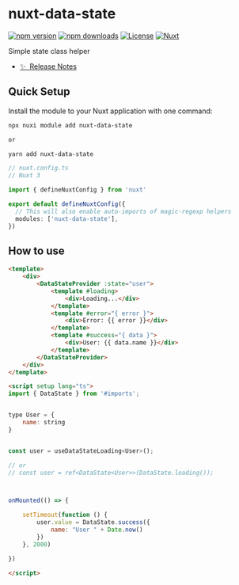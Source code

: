 <!--
Get your module up and running quickly.

Find and replace all on all files (CMD+SHIFT+F):
- Name: Nuxt DataState
- Package name: nuxt-data-state
- Description: My new Nuxt module
-->

# nuxt-data-state

[![npm version][npm-version-src]][npm-version-href]
[![npm downloads][npm-downloads-src]][npm-downloads-href]
[![License][license-src]][license-href]
[![Nuxt][nuxt-src]][nuxt-href]

Simple state class helper

- [✨ &nbsp;Release Notes](/CHANGELOG.md)
<!-- - [🏀 Online playground](https://stackblitz.com/github/zenozaga/nuxt-data-state?file=playground%2Fapp.vue) -->
<!-- - [📖 &nbsp;Documentation](https://example.com) -->
 

## Quick Setup

Install the module to your Nuxt application with one command:

```bash
npx nuxi module add nuxt-data-state

or

yarn add nuxt-data-state
```

```ts
// nuxt.config.ts
// Nuxt 3

import { defineNuxtConfig } from 'nuxt'

export default defineNuxtConfig({
  // This will also enable auto-imports of magic-regexp helpers
  modules: ['nuxt-data-state'],
})
```

## How to use


```html
<template>
    <div>
        <DataStateProvider :state="user">
            <template #loading>
                <div>Loading...</div>
            </template>
            <template #error="{ error }">
                <div>Error: {{ error }}</div>
            </template>
            <template #success="{ data }">
                <div>User: {{ data.name }}</div>
            </template>
        </DataStateProvider>
    </div>
</template>

<script setup lang="ts">
import { DataState } from '#imports';


type User = {
    name: string
}


const user = useDataStateLoading<User>();

// or
// const user = ref<DataState<User>>(DataState.loading());



onMounted(() => {

    setTimeout(function () {
        user.value = DataState.success({
            name: "User " + Date.now()
        })
    }, 2000)

})

</script>
```

<!-- Badges -->
[npm-version-src]: https://img.shields.io/npm/v/nuxt-data-state/latest.svg?style=flat&colorA=020420&colorB=00DC82
[npm-version-href]: https://npmjs.com/package/nuxt-data-state

[npm-downloads-src]: https://img.shields.io/npm/dm/nuxt-data-state.svg?style=flat&colorA=020420&colorB=00DC82
[npm-downloads-href]: https://npmjs.com/package/nuxt-data-state

[license-src]: https://img.shields.io/npm/l/nuxt-data-state.svg?style=flat&colorA=020420&colorB=00DC82
[license-href]: https://npmjs.com/package/nuxt-data-state

[nuxt-src]: https://img.shields.io/badge/Nuxt-020420?logo=nuxt.js
[nuxt-href]: https://nuxt.com
